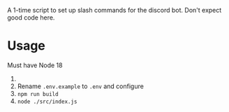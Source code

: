 A 1-time script to set up slash commands for the discord bot. Don't expect good code here.

# Usage

Must have Node 18

1. 
2. Rename `.env.example` to `.env` and configure
3. `npm run build`
4. `node ./src/index.js`
